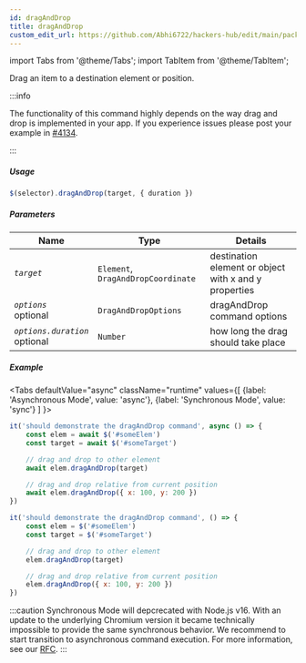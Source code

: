 ```yaml
---
id: dragAndDrop
title: dragAndDrop
custom_edit_url: https://github.com/Abhi6722/hackers-hub/edit/main/packages/webdriverio/src/commands/element/dragAndDrop.ts
---
```


import Tabs from '@theme/Tabs';
import TabItem from '@theme/TabItem';

Drag an item to a destination element or position.

:::info

The functionality of this command highly depends on the way drag and drop is
implemented in your app. If you experience issues please post your example
in [#4134](https://github.com/webdriverio/webdriverio/issues/4134).

:::

##### Usage

```js
$(selector).dragAndDrop(target, { duration })
```

##### Parameters

| Name | Type | Details |
| ---- | ---- | ------- |
| <code><var>target</var></code> | <code>Element</code>, <code>DragAndDropCoordinate</code> | destination element or object with x and y properties |
| <code><var>options</var></code><br /><span class="label labelWarning">optional</span> | <code>DragAndDropOptions</code> | dragAndDrop command options |
| <code><var>options.duration</var></code><br /><span class="label labelWarning">optional</span> | <code>Number</code> | how long the drag should take place |

##### Example
<Tabs
defaultValue="async"
className="runtime"
values={[
{label: 'Asynchronous Mode', value: 'async'},
{label: 'Synchronous Mode', value: 'sync'}
]
}>
<TabItem value="async">

```js title="example.test.js"
it('should demonstrate the dragAndDrop command', async () => {
    const elem = await $('#someElem')
    const target = await $('#someTarget')

    // drag and drop to other element
    await elem.dragAndDrop(target)

    // drag and drop relative from current position
    await elem.dragAndDrop({ x: 100, y: 200 })
})
```

</TabItem>
<TabItem value="sync">

```js title="example.test.js"
it('should demonstrate the dragAndDrop command', () => {
    const elem = $('#someElem')
    const target = $('#someTarget')

    // drag and drop to other element
    elem.dragAndDrop(target)

    // drag and drop relative from current position
    elem.dragAndDrop({ x: 100, y: 200 })
})
```

:::caution
Synchronous Mode will depcrecated with Node.js v16. With an update to the
underlying Chromium version it became technically impossible to provide the
same synchronous behavior. We recommend to start transition to asynchronous
command execution. For more information, see our <a href="https://github.com/webdriverio/webdriverio/discussions/6702">RFC</a>.
:::
</TabItem>
</Tabs>

